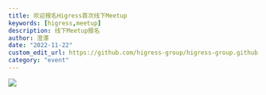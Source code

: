 ```yaml
---
title: 欢迎报名Higress首次线下Meetup
keywords: [higress,meetup]
description: 线下Meetup报名 
author: 澄潭
date: "2022-11-22"
custom_edit_url: https://github.com/higress-group/higress-group.github.io/blob/main/src/content/blog/first-meetup.md
category: "event"
---
```

<!--truncate-->
![](https://img.alicdn.com/imgextra/i4/O1CN013pqDug1iTf1wdYIat_!!6000000004414-2-tps-800-8358.png)
